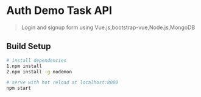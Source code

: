 # Auth Demo Task API

> Login and signup form using Vue.js,bootstrap-vue,Node.js,MongoDB

## Build Setup

``` bash
# install dependencies
1.npm install
2.npm install -g nodemon

# serve with hot reload at localhost:8080
npm start

